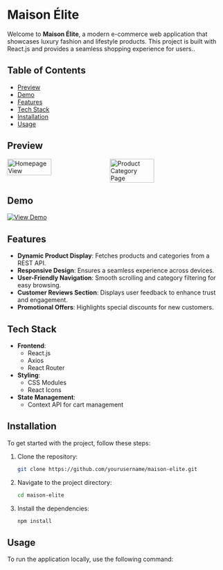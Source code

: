 # Maison Élite

Welcome to **Maison Élite**, a modern e-commerce web application that showcases luxury fashion and lifestyle products. This project is built with React.js and provides a seamless shopping experience for users..

## Table of Contents
- [Preview](#Preview)
- [Demo](#Demo)
- [Features](#features)
- [Tech Stack](#tech-stack)
- [Installation](#installation)
- [Usage](#usage)

## Preview
<div style="display: flex; gap: 10px;">
  <img src="https://github.com/user-attachments/assets/ec4026fa-8708-4b0c-a03e-7b949c4dc3f4" alt="Homepage View" width="45%" />
  <img src="https://github.com/user-attachments/assets/13edcbfa-5d2e-4d6e-adcc-cbbc5ea7816b" alt="Product Category Page" width="45%" />
</div>

## Demo
[![View Demo](https://img.shields.io/badge/View%20Demo-LinkedIn-blue?style=for-the-badge&logo=linkedin)](https://www.linkedin.com/posts/akash-de-alwis-976a82284_ecommerce-reactjs-webdevelopment-activity-7267577578352193536-nYvr?utm_source=combined_share_message&utm_medium=member_desktop_web)

## Features
- **Dynamic Product Display**: Fetches products and categories from a REST API.
- **Responsive Design**: Ensures a seamless experience across devices.
- **User-Friendly Navigation**: Smooth scrolling and category filtering for easy browsing.
- **Customer Reviews Section**: Displays user feedback to enhance trust and engagement.
- **Promotional Offers**: Highlights special discounts for new customers.

## Tech Stack
- **Frontend**: 
  - React.js
  - Axios
  - React Router
- **Styling**: 
  - CSS Modules
  - React Icons
- **State Management**: 
  - Context API for cart management

## Installation
To get started with the project, follow these steps:

1. Clone the repository:
   ```bash
   git clone https://github.com/yourusername/maison-elite.git
   ```
2. Navigate to the project directory:
   ```bash
   cd maison-elite
   ```
3. Install the dependencies:
   ```bash
   npm install
   ```

## Usage
To run the application locally, use the following command:
